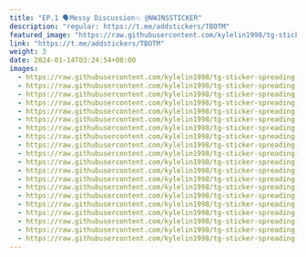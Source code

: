 ```yaml
---
title: "EP.1 🗣Messy Discussion💥 @NWJNSSTICKER"
description: "regular: https://t.me/addstickers/TBOTM"
featured_image: "https://raw.githubusercontent.com/kylelin1998/tg-sticker-spreading-worldwide-images/main/img/9b8d7af8-a248-4b5c-b632-9e24826bec29.jpg"
link: "https://t.me/addstickers/TBOTM"
weight: 3
date: 2024-01-14T03:24:54+08:00
images:
  - https://raw.githubusercontent.com/kylelin1998/tg-sticker-spreading-worldwide-images/main/img/9b8d7af8-a248-4b5c-b632-9e24826bec29.jpg
  - https://raw.githubusercontent.com/kylelin1998/tg-sticker-spreading-worldwide-images/main/img/1f79fc95-e2d0-4f15-bee4-7b4d9a1202ed.jpg
  - https://raw.githubusercontent.com/kylelin1998/tg-sticker-spreading-worldwide-images/main/img/286c66d2-1794-4c4a-bbd9-b31701c1f9bc.jpg
  - https://raw.githubusercontent.com/kylelin1998/tg-sticker-spreading-worldwide-images/main/img/f41c7202-3ab5-4b12-a6f4-f210fc379d99.jpg
  - https://raw.githubusercontent.com/kylelin1998/tg-sticker-spreading-worldwide-images/main/img/faf34219-a634-4649-a698-29c09b426b73.jpg
  - https://raw.githubusercontent.com/kylelin1998/tg-sticker-spreading-worldwide-images/main/img/36c1eabe-a1a3-4430-b988-f869f49871ee.jpg
  - https://raw.githubusercontent.com/kylelin1998/tg-sticker-spreading-worldwide-images/main/img/a123408a-e520-4968-8fbd-6c59320909c0.jpg
  - https://raw.githubusercontent.com/kylelin1998/tg-sticker-spreading-worldwide-images/main/img/04ac1e3d-a8e6-4e18-a17a-d016e9bf6a89.jpg
  - https://raw.githubusercontent.com/kylelin1998/tg-sticker-spreading-worldwide-images/main/img/2214b6d3-738d-4e79-a81a-c412ef5982b9.jpg
  - https://raw.githubusercontent.com/kylelin1998/tg-sticker-spreading-worldwide-images/main/img/1c999a05-6afd-48a4-a1be-866ea2d91c0a.jpg
  - https://raw.githubusercontent.com/kylelin1998/tg-sticker-spreading-worldwide-images/main/img/893c2ef4-7171-4bc7-9953-2eecfaf895d6.jpg
  - https://raw.githubusercontent.com/kylelin1998/tg-sticker-spreading-worldwide-images/main/img/b8a08a65-0220-4099-bb46-09e7c34ae97f.jpg
  - https://raw.githubusercontent.com/kylelin1998/tg-sticker-spreading-worldwide-images/main/img/6a969aef-eabb-4e41-940b-6f6d19ef02b5.jpg
  - https://raw.githubusercontent.com/kylelin1998/tg-sticker-spreading-worldwide-images/main/img/e732327e-bc8a-41c9-9879-3127c5f24d7c.jpg
  - https://raw.githubusercontent.com/kylelin1998/tg-sticker-spreading-worldwide-images/main/img/c8cf553d-d6c5-4733-88a7-6b0334a71b4a.jpg
  - https://raw.githubusercontent.com/kylelin1998/tg-sticker-spreading-worldwide-images/main/img/2676e9a1-e727-4380-b04d-f7388bf29fd8.jpg
  - https://raw.githubusercontent.com/kylelin1998/tg-sticker-spreading-worldwide-images/main/img/5ba00469-37d1-4f3e-a435-5ff8e6f76613.jpg
  - https://raw.githubusercontent.com/kylelin1998/tg-sticker-spreading-worldwide-images/main/img/92b782a1-d45a-4102-8d94-6ff0df5c7cf7.jpg
  - https://raw.githubusercontent.com/kylelin1998/tg-sticker-spreading-worldwide-images/main/img/1fe602d8-9a8c-4719-87f2-016f8ff37657.jpg
  - https://raw.githubusercontent.com/kylelin1998/tg-sticker-spreading-worldwide-images/main/img/1f7df01f-cad3-41c0-9993-01631c443492.jpg
---
```


